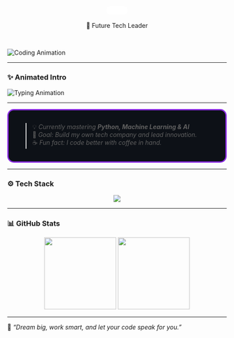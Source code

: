<div align="center">

### <div style="background-color:#ffffff; color:#000; display:inline-block; padding:10px 25px; border-radius:15px; font-size:28px; font-weight:bold; box-shadow:0px 0px 15px rgba(255,255,255,0.3);">
🚀 Future Tech Leader
</div>

<br>

![Coding Animation](https://cdn.dribbble.com/users/1162077/screenshots/3848914/media/7ed7d5ca074b48b3286c80e5e9ad9b8e.gif)

---

### ✨ Animated Intro  
![Typing Animation](https://readme-typing-svg.herokuapp.com?font=Fira+Code&weight=600&size=24&pause=1000&color=8A2BE2&center=true&vCenter=true&width=600&lines=Turning+ideas+into+intelligent+systems.;Building+the+future+with+AI.;Dream+%7C+Build+%7C+Inspire.)

---

<div style="border: 3px solid #8A2BE2; border-radius: 15px; padding: 15px; background-color: #0d1117; color: #e6e6fa; max-width: 600px; margin: auto;">
  
> 💡 *Currently mastering **Python, Machine Learning & AI***  
> 🎯 *Goal: Build my own tech company and lead innovation.*  
> ☕ *Fun fact: I code better with coffee in hand.*

</div>

---

### ⚙️ **Tech Stack**
<p align="center">
  <img src="https://skillicons.dev/icons?i=python,tensorflow,pytorch,html,css,js,github,vscode,linux&theme=dark" />
</p>

---

### 📊 **GitHub Stats**
<p align="center">
  <img src="https://github-readme-stats.vercel.app/api?username=salully22&show_icons=true&theme=tokyonight" height="165"/>
  <img src="https://github-readme-streak-stats.herokuapp.com/?user=salully22&theme=tokyonight" height="165"/>
</p>

---

🌙 *“Dream big, work smart, and let your code speak for you.”*

</div>
